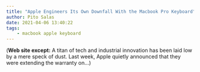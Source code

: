 ```yaml
---
title: "Apple Engineers Its Own Downfall With the Macbook Pro Keyboard"
author: Pito Salas
date: 2021-04-06 13:40:22
tags:
    - macbook apple keyboard
---
```


(**Web site except:** A titan of tech and industrial innovation has been laid low by a mere speck of dust. Last week, Apple quietly announced that they were extending the warranty on…) 
